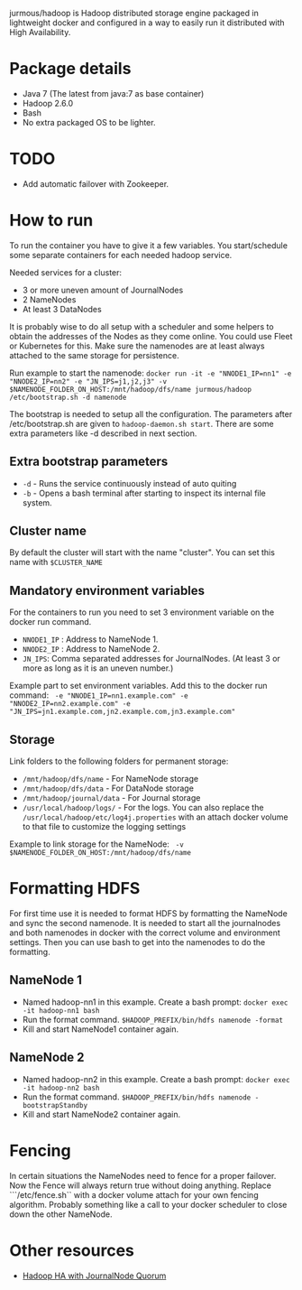 jurmous/hadoop is Hadoop distributed storage engine packaged in lightweight docker and configured in a way to easily run it distributed with High Availability.

# Package details
* Java 7 (The latest from java:7 as base container)
* Hadoop 2.6.0
* Bash
* No extra packaged OS to be lighter.

# TODO
* Add automatic failover with Zookeeper.

# How to run
To run the container you have to give it a few variables. You start/schedule some separate containers for each needed hadoop service. 

Needed services for a cluster:

* 3 or more uneven amount of JournalNodes
* 2 NameNodes
* At least 3 DataNodes

It is probably wise to do all setup with a scheduler and some helpers to obtain the addresses of the Nodes as they come online. You could use Fleet or Kubernetes for this. Make sure the namenodes are at least always attached to the same storage for persistence.

Run example to start the namenode:
``` docker run -it -e "NNODE1_IP=nn1" -e "NNODE2_IP=nn2" -e "JN_IPS=j1,j2,j3" -v $NAMENODE_FOLDER_ON_HOST:/mnt/hadoop/dfs/name jurmous/hadoop /etc/bootstrap.sh -d namenode ```

The bootstrap is needed to setup all the configuration.
The parameters after /etc/bootstrap.sh  are given to ```hadoop-daemon.sh start```.  There are some extra parameters like -d described in next section.
## Extra bootstrap parameters
* ```-d``` - Runs the service continuously instead of auto quiting
* ```-b``` - Opens a bash terminal after starting to inspect its internal file system.

## Cluster name
By default the cluster will start with the name "cluster". You can set this name with ```$CLUSTER_NAME```

## Mandatory environment variables
For the containers to run you need to set 3 environment variable on the docker run command.

* ```NNODE1_IP``` : Address to NameNode 1.
* ```NNODE2_IP``` : Address to NameNode 2.
* ```JN_IPS```: Comma separated addresses for JournalNodes. (At least 3 or more as long as it is an uneven number.)

Example part to set environment variables. Add this to the docker run command:
``` -e "NNODE1_IP=nn1.example.com" -e "NNODE2_IP=nn2.example.com" -e "JN_IPS=jn1.example.com,jn2.example.com,jn3.example.com"```

## Storage
Link folders to the following folders for permanent storage:

* ```/mnt/hadoop/dfs/name``` - For NameNode storage
* ```/mnt/hadoop/dfs/data``` - For DataNode storage
* ```/mnt/hadoop/journal/data``` - For Journal storage
* ```/usr/local/hadoop/logs/``` - For the logs. You can also replace the ```/usr/local/hadoop/etc/log4j.properties``` with an attach docker volume to that file to customize the logging settings

Example to link storage for the NameNode:
``` -v $NAMENODE_FOLDER_ON_HOST:/mnt/hadoop/dfs/name```

# Formatting HDFS
For first time use it is needed to format HDFS by formatting the NameNode and sync the second namenode. It is needed to start all the journalnodes and both namenodes in docker with the correct volume and environment settings. Then you can use bash to get into the namenodes to do the formatting.

## NameNode 1
* Named hadoop-nn1 in this example. Create a bash prompt: ```docker exec -it hadoop-nn1 bash```
* Run the format command. ```$HADOOP_PREFIX/bin/hdfs namenode -format```
* Kill and start NameNode1 container again.

## NameNode 2
* Named hadoop-nn2 in this example. Create a bash prompt: ```docker exec -it hadoop-nn2 bash```
* Run the format command. ```$HADOOP_PREFIX/bin/hdfs namenode -bootstrapStandby```
* Kill and start NameNode2 container again.

# Fencing
In certain situations the NameNodes need to fence for a proper failover. Now the Fence will always return true without doing anything. Replace ```/etc/fence.sh`` with a docker volume attach for your own fencing algorithm. Probably something like a call to your docker scheduler to close down the other NameNode.

# Other resources
* [Hadoop HA with JournalNode Quorum](https://hadoop.apache.org/docs/r2.3.0/hadoop-yarn/hadoop-yarn-site/HDFSHighAvailabilityWithQJM.html)